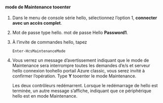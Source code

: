 <!--author=SharS last changed: 12/01/15-->

#### <a name="tooenter-maintenance-mode"></a>mode de Maintenance tooenter
1. Dans le menu de console série hello, sélectionnez l’option 1, **connecter avec un accès complet**.
2. Mot de passe type hello. mot de passe Hello **Password1**.
3. À l’invite de commandes hello, tapez
   
     `Enter-HcsMaintenanceMode`
4. Vous verrez un message d’avertissement indiquant que le mode de Maintenance sera interrompre toutes les demandes d’e/s et serveur hello connexion toohello portail Azure classic, vous serez invité à confirmer l’opération. Type **Y** tooenter le mode Maintenance.
   
    Les deux contrôleurs redémarrent. Lorsque le redémarrage de hello est terminée, un autre message s’affiche, indiquant que ce périphérique hello est en mode Maintenance.

